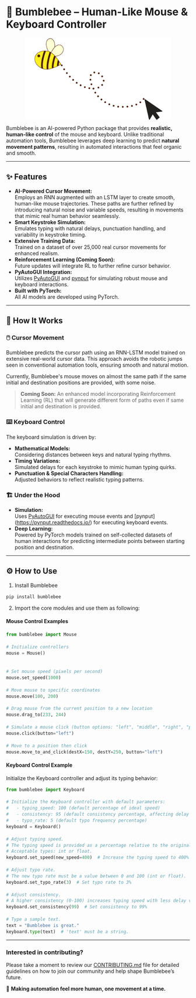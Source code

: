 # 🐝 Bumblebee – Human-Like Mouse & Keyboard Controller

<picture>
  <source srcset="https://github.com/socioy/bumblebee/blob/master/data/logo.png" type="image/png">
  <img src="https://github.com/socioy/bumblebee/blob/master/data/logo.png" alt="Bumblebee Logo" style="max-width: 400px; display: block; margin-left: auto; margin-right: auto;">
</picture>

Bumblebee is an AI-powered Python package that provides **realistic, human-like control** of the mouse and keyboard. Unlike traditional automation tools, Bumblebee leverages deep learning to predict **natural movement patterns**, resulting in automated interactions that feel organic and smooth.

---

## ✨ Features

- **AI-Powered Cursor Movement:**  
  Employs an RNN augmented with an LSTM layer to create smooth, human-like mouse trajectories. These paths are further refined by introducing natural noise and variable speeds, resulting in movements that mimic real human behavior seamlessly.
- **Smart Keystroke Simulation:**  
  Emulates typing with natural delays, punctuation handling, and variability in keystroke timing.
- **Extensive Training Data:**  
  Trained on a dataset of over 25,000 real cursor movements for enhanced realism.
- **Reinforcement Learning (Coming Soon):**  
  Future updates will integrate RL to further refine cursor behavior.
- **PyAutoGUI Integration:**  
  Utilizes [PyAutoGUI](https://pyautogui.readthedocs.io/) and [pynput](https://pynput.readthedocs.io/) for simulating robust mouse and keyboard interactions.
- **Built with PyTorch:**  
  All AI models are developed using PyTorch.

---

## 🚀 How It Works

### 🖱️ Cursor Movement

Bumblebee predicts the cursor path using an RNN-LSTM model trained on extensive real-world cursor data. This approach avoids the robotic jumps seen in conventional automation tools, ensuring smooth and natural motion.

Currently, Bumblebee's mouse moves on almost the same path if the same initial and destination positions are provided, with some noise.

> **Coming Soon:**  An enhanced model incorporating Reinforcement Learning (RL) that will generate different form of paths even if same initial and destination is provided.

### ⌨️ Keyboard Control

The keyboard simulation is driven by:
- **Mathematical Models:**  
  Considering distances between keys and natural typing rhythms.
- **Timing Variations:**  
  Simulated delays for each keystroke to mimic human typing quirks.
- **Punctuation & Special Characters Handling:**  
  Adjusted behaviors to reflect realistic typing patterns.

### 🏗️ Under the Hood

- **Simulation:**  
  Uses [PyAutoGUI](https://pyautogui.readthedocs.io/) for executing mouse events and [pynput] (https://pynput.readthedocs.io/) for executing keyboard events.
- **Deep Learning:**  
  Powered by PyTorch models trained on self-collected datasets of human interactions for predicting intermediate points between starting position and destination.

---

## ⚙️ How to Use

1. Install Bumblebee

```bash
pip install bumblebee
```
2. Import the core modules and use them as following:

#### Mouse Control Examples

```python
from bumblebee import Mouse

# Initialize controllers
mouse = Mouse()


# Set mouse speed (pixels per second)
mouse.set_speed(1000)

# Move mouse to specific coordinates
mouse.move(100, 200)

# Drag mouse from the current position to a new location
mouse.drag_to(233, 244)

# Simulate a mouse click (button options: "left", "middle", "right", "primary", "secondary")
mouse.click(button="left")

# Move to a position then click
mouse.move_to_and_click(destX=150, destY=250, button="left")
```

#### Keyboard Control Example

Initialize the Keyboard controller and adjust its typing behavior:

```python
from bumblebee import Keyboard

# Initialize the Keyboard controller with default parameters:
#   - typing_speed: 100 (default percentage of ideal speed)
#   - consistency: 95 (default consistency percentage, affecting delay variability)
#   - typo_rate: 5 (default typo frequency percentage)
keyboard = Keyboard()

# Adjust typing speed.
# The typing speed is provided as a percentage relative to the original Bumblebee typing speed.
# Acceptable types: int or float.
keyboard.set_speed(new_speed=400)  # Increase the typing speed to 400%

# Adjust typo rate.
# The new typo rate must be a value between 0 and 100 (int or float).
keyboard.set_typo_rate(3)  # Set typo rate to 3%

# Adjust consistency.
# A higher consistency (0-100) increases typing speed with less delay variability.
keyboard.set_consistency(99)  # Set consistency to 99%

# Type a sample text.
text = "Bumblebee is great."
keyboard.type(text)  # 'text' must be a string.
```

---

### Interested in contributing? 
Please take a moment to review our [CONTRIBUTING.md](https://github.com/socioy/bumblebee/blob/master/CONTRIBUTING.md) file for detailed guidelines on how to join our community and help shape Bumblebee’s future.

🐝 **Making automation feel more human, one movement at a time.**

